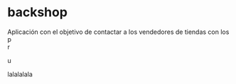 # backshop
Aplicación con el objetivo de contactar a los vendedores de tiendas con los 
p   
r

u



lalalalala